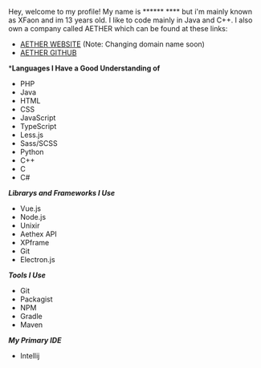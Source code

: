 Hey, welcome to my profile!  My name is \*\*\*\*\*\* \*\*\*\* but i'm mainly known as XFaon and im 13 years old.  I like to code mainly in Java and C++.  I also own a company called AETHER which can be found at these links:
 - [AETHER WEBSITE](xenonmc.xyz) (Note: Changing domain name soon)
 - [AETHER GITHUB](github.com/dev-aether)

***Languages I Have a Good Understanding of**
 - PHP
 - Java
 - HTML
 - CSS
 - JavaScript
 - TypeScript
 - Less.js
 - Sass/SCSS
 - Python
 - C++
 - C
 - C#

***Librarys and Frameworks I Use***
 - Vue.js
 - Node.js
 - Unixir
 - Aethex API
 - XPframe
 - Git
 - Electron.js

***Tools I Use***
 - Git
 - Packagist
 - NPM
 - Gradle
 - Maven

***My Primary IDE***
 - Intellij

